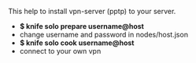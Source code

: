 This help to install vpn-server (pptp) to your server.
* **$ knife solo prepare username@host**
* change username and password in nodes/host.json
* **$ knife solo cook username@host**
* connect to your own vpn
